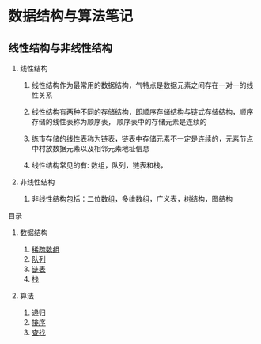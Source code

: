 # 数据结构与算法笔记
## 线性结构与非线性结构
1. 线性结构
    1. 线性结构作为最常用的数据结构，气特点是数据元素之间存在一对一的线性关系
    2. 线性结构有两种不同的存储结构，即顺序存储结构与链式存储结构，顺序存储的线性表称为顺序表，
    顺序表中的存储元素是连续的
       
    3. 练市存储的线性表称为链表，链表中存储元素不一定是连续的，元素节点中村放数据元素以及相邻元素地址信息
    4. 线性结构常见的有: 数组，队列，链表和栈，
    
2. 非线性结构
    1. 非线性结构包括：二位数组，多维数组，广义表，树结构，图结构
    
目录
1. 数据结构
    1. [稀疏数组](data-structures/sparse.md)
    2. [队列](data-structures/queue.md)
    3. [链表](data-structures/linked-list.md)
    4. [栈](data-structures/stack.md)
   
2. 算法
   1. [递归](arithmetic/recursion.md)
   2. [排序](arithmetic/sort.md)
   3. [查找](arithmetic/search.md)
